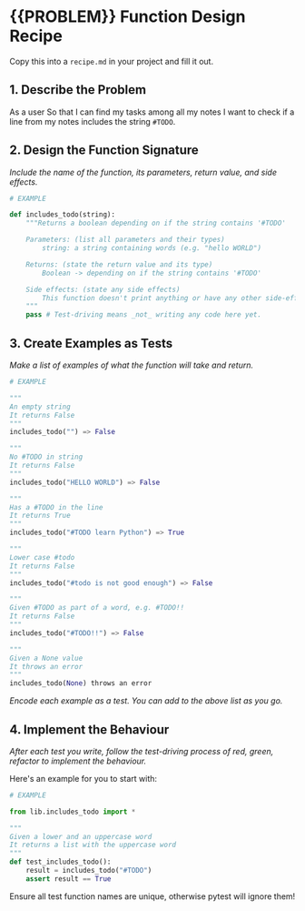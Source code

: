 # {{PROBLEM}} Function Design Recipe

Copy this into a `recipe.md` in your project and fill it out.

## 1. Describe the Problem

As a user
So that I can find my tasks among all my notes
I want to check if a line from my notes includes the string `#TODO`.

## 2. Design the Function Signature

_Include the name of the function, its parameters, return value, and side effects._


```python
# EXAMPLE

def includes_todo(string):
    """Returns a boolean depending on if the string contains '#TODO'

    Parameters: (list all parameters and their types)
        string: a string containing words (e.g. "hello WORLD")

    Returns: (state the return value and its type)
        Boolean -> depending on if the string contains '#TODO'

    Side effects: (state any side effects)
        This function doesn't print anything or have any other side-effects
    """
    pass # Test-driving means _not_ writing any code here yet.
```

## 3. Create Examples as Tests

_Make a list of examples of what the function will take and return._

```python
# EXAMPLE

"""
An empty string
It returns False
"""
includes_todo("") => False

"""
No #TODO in string
It returns False
"""
includes_todo("HELLO WORLD") => False

"""
Has a #TODO in the line
It returns True
"""
includes_todo("#TODO learn Python") => True

"""
Lower case #todo
It returns False
"""
includes_todo("#todo is not good enough") => False

"""
Given #TODO as part of a word, e.g. #TODO!!
It returns False
"""
includes_todo("#TODO!!") => False

"""
Given a None value
It throws an error
"""
includes_todo(None) throws an error
```

_Encode each example as a test. You can add to the above list as you go._

## 4. Implement the Behaviour

_After each test you write, follow the test-driving process of red, green, refactor to implement the behaviour._

Here's an example for you to start with:

```python
# EXAMPLE

from lib.includes_todo import *

"""
Given a lower and an uppercase word
It returns a list with the uppercase word
"""
def test_includes_todo():
    result = includes_todo("#TODO")
    assert result == True
```

Ensure all test function names are unique, otherwise pytest will ignore them!
